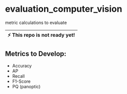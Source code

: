 # evaluation_computer_vision
metric calculations to evaluate

|  :zap:    This repo is not ready yet!    |
|------------------------------------------|


## Metrics to Develop:
* Accuracy
* AP
* Recall
* F1-Score
* PQ (panoptic)
